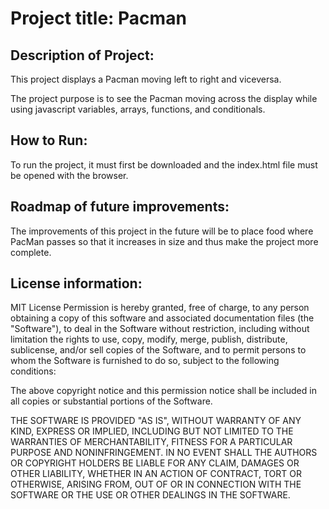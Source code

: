 # Project title: Pacman

## Description of Project:
This project displays a Pacman moving left to right and viceversa.

The project purpose is to see the Pacman moving across the display while using javascript variables, arrays, functions, and conditionals.

## How to Run:
To run the project, it must first be downloaded and the index.html file must be opened with the browser.

## Roadmap of future improvements:
The improvements of this project in the future will be to place food where PacMan passes so that it increases in size and thus make the project more complete.

## License information:
MIT License
Permission is hereby granted, free of charge, to any person obtaining a copy of this software and associated documentation files (the "Software"), to deal in the Software without restriction, including without limitation the rights to use, copy, modify, merge, publish, distribute, sublicense, and/or sell copies of the Software, and to permit persons to whom the Software is furnished to do so, subject to the following conditions:

The above copyright notice and this permission notice shall be included in all copies or substantial portions of the Software.

THE SOFTWARE IS PROVIDED "AS IS", WITHOUT WARRANTY OF ANY KIND, EXPRESS OR IMPLIED, INCLUDING BUT NOT LIMITED TO THE WARRANTIES OF MERCHANTABILITY, FITNESS FOR A PARTICULAR PURPOSE AND NONINFRINGEMENT. IN NO EVENT SHALL THE AUTHORS OR COPYRIGHT HOLDERS BE LIABLE FOR ANY CLAIM, DAMAGES OR OTHER LIABILITY, WHETHER IN AN ACTION OF CONTRACT, TORT OR OTHERWISE, ARISING FROM, OUT OF OR IN CONNECTION WITH THE SOFTWARE OR THE USE OR OTHER DEALINGS IN THE SOFTWARE.
